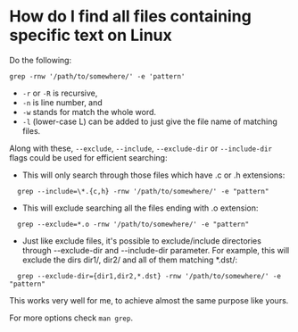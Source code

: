 # How do I find all files containing specific text on Linux

Do the following:
```
grep -rnw '/path/to/somewhere/' -e 'pattern'
```
- `-r` or `-R` is recursive,
- `-n` is line number, and
- `-w` stands for match the whole word.
- `-l` (lower-case L) can be added to just give the file name of matching files.

Along with these, `--exclude`, `--include`, `--exclude-dir` or `--include-dir` flags could be used for efficient searching:

- This will only search through those files which have .c or .h extensions:
```
  grep --include=\*.{c,h} -rnw '/path/to/somewhere/' -e "pattern"
```
- This will exclude searching all the files ending with .o extension:
```
  grep --exclude=*.o -rnw '/path/to/somewhere/' -e "pattern"
```
- Just like exclude files, it's possible to exclude/include directories through --exclude-dir and --include-dir parameter. For example, this will exclude the dirs dir1/, dir2/ and all of them matching *.dst/:
```
  grep --exclude-dir={dir1,dir2,*.dst} -rnw '/path/to/somewhere/' -e "pattern"
```
This works very well for me, to achieve almost the same purpose like yours.

For more options check `man grep`.
